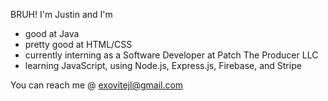 BRUH! I'm Justin and I'm
- good at Java
- pretty good at HTML/CSS
- currently interning as a Software Developer at Patch The Producer LLC
- learning JavaScript, using Node.js, Express.js, Firebase, and Stripe

You can reach me @ exovitejl@gmail.com

<!---
jliu10/jliu10 is a ✨ special ✨ repository because its `README.md` (this file) appears on your GitHub profile.
You can click the Preview link to take a look at your changes.
--->
